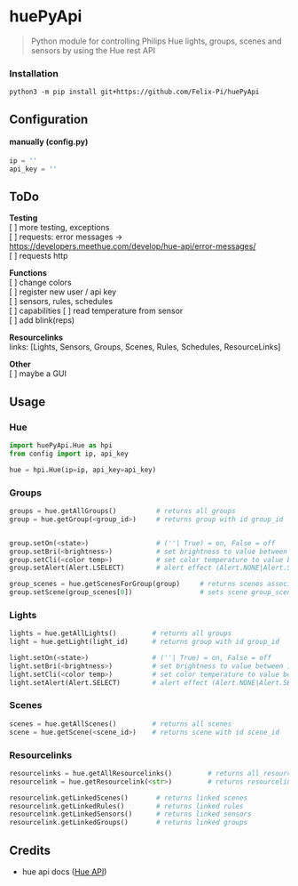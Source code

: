 # huePyApi
> Python module for controlling Philips Hue lights, groups, scenes and sensors by using the Hue rest API

### Installation
 `python3 -m pip install git+https://github.com/Felix-Pi/huePyApi`

## Configuration

#### manually (config.py)
```python
ip = ''
api_key = ''
```

## ToDo
**Testing** \
[ ] more testing, exceptions \
[ ] requests: error messages -> https://developers.meethue.com/develop/hue-api/error-messages/ \
[ ] requests http 

**Functions** \
[ ] change colors \
[ ] register new user / api key \
[ ] sensors, rules, schedules \
[ ] capabilities
[ ] read temperature from sensor \
[ ] add blink(reps)

**Resourcelinks** \
links: [Lights, Sensors, Groups, Scenes, Rules, Schedules, ResourceLinks]

**Other** \
[ ] maybe a GUI



## Usage
### Hue
```python
import huePyApi.Hue as hpi
from config import ip, api_key

hue = hpi.Hue(ip=ip, api_key=api_key)
```

### Groups
```python
groups = hue.getAllGroups()          # returns all groups
group = hue.getGroup(<group_id>)     # returns group with id group_id


group.setOn(<state>)                 # (''| True) = on, False = off
group.setBri(<brightness>)           # set brightness to value between 1 and 254
group.setCli(<color temp>)           # set color temperature to value between 153 and 500
group.setAlert(Alert.LSELECT)        # alert effect (Alert.NONE|Alert.SELECT|Alert.LSELECT)

group_scenes = hue.getScenesForGroup(group)     # returns scenes associated with group
group.setScene(group_scenes[0])                 # sets scene group_scenes[0] in group
```

### Lights
```python
lights = hue.getAllLights()         # returns all groups
light = hue.getLight(light_id)      # returns group with id group_id

light.setOn(<state>)                # (''| True) = on, False = off
light.setBri(<brightness>)          # set brightness to value between 1 and 254
light.setCli(<color temp>)          # set color temperature to value between 153 and 500
light.setAlert(Alert.SELECT)        # alert effect (Alert.NONE|Alert.SELECT|Alert.LSELECT)
```

### Scenes
```python
scenes = hue.getAllScenes()         # returns all scenes
scene = hue.getScene(<scene_id>)    # returns scene with id scene_id
```

### Resourcelinks
```python
resourcelinks = hue.getAllResourcelinks()         # returns all resourcelinks
resourcelink = hue.getResourcelink(<str>)         # returns resourcelink with id rl_id

resourcelink.getLinkedScenes()       # returns linked scenes
resourcelink.getLinkedRules()        # returns linked rules
resourcelink.getLinkedSensors()      # returns linked sensors
resourcelink.getLinkedGroups()       # returns linked groups
```

## Credits
* hue api docs ([Hue API](https://developers.meethue.com/develop/hue-api/lights-api/))
